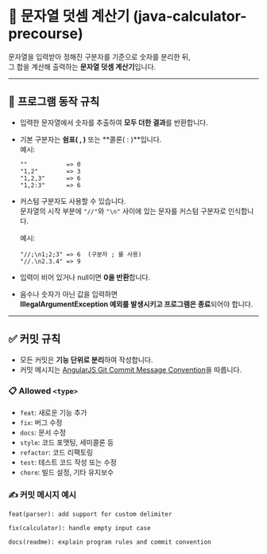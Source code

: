 # 🧮 문자열 덧셈 계산기 (java-calculator-precourse)

문자열을 입력받아 정해진 구분자를 기준으로 숫자를 분리한 뒤,  
그 합을 계산해 출력하는 **문자열 덧셈 계산기**입니다.

---

## 📌 프로그램 동작 규칙

- 입력한 문자열에서 숫자를 추출하여 **모두 더한 결과**를 반환합니다.
- 기본 구분자는 **쉼표( , )** 또는 **콜론( : )**입니다.  
  예시:
  ```
  ""           => 0  
  "1,2"        => 3  
  "1,2,3"      => 6  
  "1,2:3"      => 6
  ```

- 커스텀 구분자도 사용할 수 있습니다.  
  문자열의 시작 부분에 `"//"`와 `"\n"` 사이에 있는 문자를 커스텀 구분자로 인식합니다.

  예시:
  ```
  "//;\n1;2;3" => 6  (구분자 ; 를 사용)
  "//.\n2.3.4" => 9
  ```

- 입력이 비어 있거나 null이면 **0을 반환**합니다.

- 음수나 숫자가 아닌 값을 입력하면  
  **IllegalArgumentException 예외를 발생시키고 프로그램은 종료**되어야 합니다.

---

## ✅ 커밋 규칙

- 모든 커밋은 **기능 단위로 분리**하여 작성합니다.
- 커밋 메시지는 [AngularJS Git Commit Message Convention](https://github.com/angular/angular.js/blob/master/DEVELOPERS.md#commits)을 따릅니다.

### 📋 Allowed `<type>`
- `feat`: 새로운 기능 추가
- `fix`: 버그 수정
- `docs`: 문서 수정
- `style`: 코드 포맷팅, 세미콜론 등
- `refactor`: 코드 리팩토링
- `test`: 테스트 코드 작성 또는 수정
- `chore`: 빌드 설정, 기타 유지보수

### ✍️ 커밋 메시지 예시
```
feat(parser): add support for custom delimiter

fix(calculator): handle empty input case

docs(readme): explain program rules and commit convention
```
